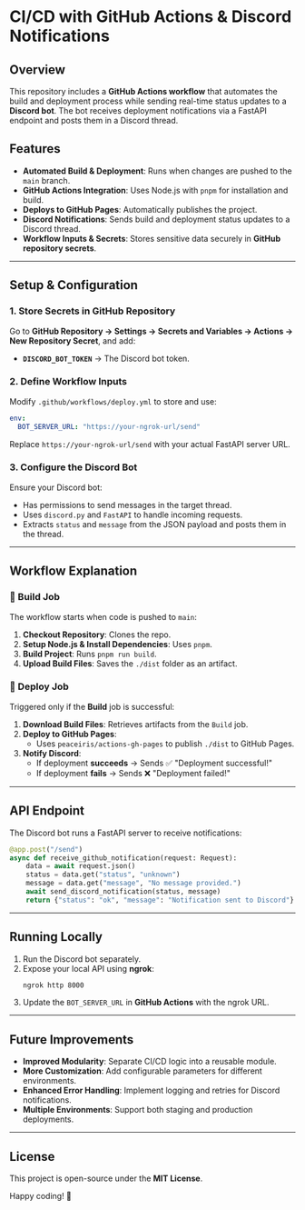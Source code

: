 # CI/CD with GitHub Actions & Discord Notifications

## Overview
This repository includes a **GitHub Actions workflow** that automates the build and deployment process while sending real-time status updates to a **Discord bot**. The bot receives deployment notifications via a FastAPI endpoint and posts them in a Discord thread.

## Features
- **Automated Build & Deployment**: Runs when changes are pushed to the `main` branch.
- **GitHub Actions Integration**: Uses Node.js with `pnpm` for installation and build.
- **Deploys to GitHub Pages**: Automatically publishes the project.
- **Discord Notifications**: Sends build and deployment status updates to a Discord thread.
- **Workflow Inputs & Secrets**: Stores sensitive data securely in **GitHub repository secrets**.

---

## Setup & Configuration

### 1. Store Secrets in GitHub Repository
Go to **GitHub Repository → Settings → Secrets and Variables → Actions → New Repository Secret**, and add:

- **`DISCORD_BOT_TOKEN`** → The Discord bot token.

### 2. Define Workflow Inputs
Modify `.github/workflows/deploy.yml` to store and use:

```yaml
env:
  BOT_SERVER_URL: "https://your-ngrok-url/send"
```
Replace `https://your-ngrok-url/send` with your actual FastAPI server URL.

### 3. Configure the Discord Bot
Ensure your Discord bot:
- Has permissions to send messages in the target thread.
- Uses `discord.py` and `FastAPI` to handle incoming requests.
- Extracts `status` and `message` from the JSON payload and posts them in the thread.

---

## Workflow Explanation

### 📌 Build Job
The workflow starts when code is pushed to `main`:
1. **Checkout Repository**: Clones the repo.
2. **Setup Node.js & Install Dependencies**: Uses `pnpm`.
3. **Build Project**: Runs `pnpm run build`.
4. **Upload Build Files**: Saves the `./dist` folder as an artifact.

### 🚀 Deploy Job
Triggered only if the **Build** job is successful:
1. **Download Build Files**: Retrieves artifacts from the `Build` job.
2. **Deploy to GitHub Pages**:
   - Uses `peaceiris/actions-gh-pages` to publish `./dist` to GitHub Pages.
3. **Notify Discord**:
   - If deployment **succeeds** → Sends ✅ "Deployment successful!"
   - If deployment **fails** → Sends ❌ "Deployment failed!"

---

## API Endpoint
The Discord bot runs a FastAPI server to receive notifications:

```python
@app.post("/send")
async def receive_github_notification(request: Request):
    data = await request.json()
    status = data.get("status", "unknown")
    message = data.get("message", "No message provided.")
    await send_discord_notification(status, message)
    return {"status": "ok", "message": "Notification sent to Discord"}
```

---

## Running Locally
1. Run the Discord bot separately.
2. Expose your local API using **ngrok**:
   ```sh
   ngrok http 8000
   ```
3. Update the `BOT_SERVER_URL` in **GitHub Actions** with the ngrok URL.

---

## Future Improvements
- **Improved Modularity**: Separate CI/CD logic into a reusable module.
- **More Customization**: Add configurable parameters for different environments.
- **Enhanced Error Handling**: Implement logging and retries for Discord notifications.
- **Multiple Environments**: Support both staging and production deployments.

---

## License
This project is open-source under the **MIT License**.

Happy coding! 🚀


